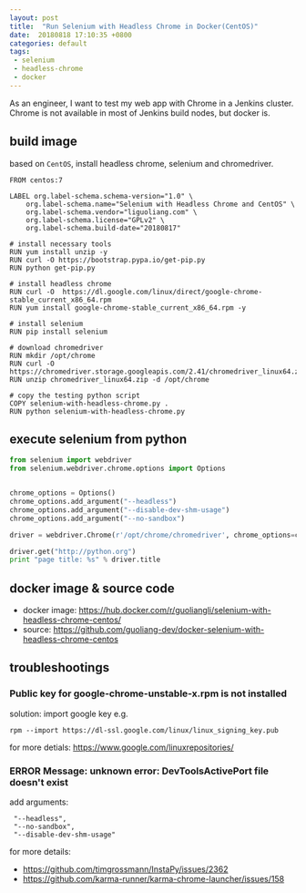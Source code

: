 ```yaml
---
layout: post
title:  "Run Selenium with Headless Chrome in Docker(CentOS)"
date:  20180818 17:10:35 +0800
categories: default 
tags:
 - selenium
 - headless-chrome
 - docker 
---
```


As an engineer, I want to test my web app with Chrome in a Jenkins cluster. Chrome is not available in most of 
Jenkins build nodes, but docker is.

## build image

based on `CentOS`, install headless chrome, selenium and chromedriver.

```
FROM centos:7

LABEL org.label-schema.schema-version="1.0" \
    org.label-schema.name="Selenium with Headless Chrome and CentOS" \
    org.label-schema.vendor="liguoliang.com" \
    org.label-schema.license="GPLv2" \
    org.label-schema.build-date="20180817"

# install necessary tools
RUN yum install unzip -y
RUN curl -O https://bootstrap.pypa.io/get-pip.py
RUN python get-pip.py

# install headless chrome
RUN curl -O  https://dl.google.com/linux/direct/google-chrome-stable_current_x86_64.rpm
RUN yum install google-chrome-stable_current_x86_64.rpm -y

# install selenium
RUN pip install selenium

# download chromedriver
RUN mkdir /opt/chrome
RUN curl -O https://chromedriver.storage.googleapis.com/2.41/chromedriver_linux64.zip
RUN unzip chromedriver_linux64.zip -d /opt/chrome

# copy the testing python script
COPY selenium-with-headless-chrome.py .
RUN python selenium-with-headless-chrome.py
```

## execute selenium from python

```python
from selenium import webdriver
from selenium.webdriver.chrome.options import Options


chrome_options = Options()
chrome_options.add_argument("--headless")
chrome_options.add_argument("--disable-dev-shm-usage")
chrome_options.add_argument("--no-sandbox")

driver = webdriver.Chrome(r'/opt/chrome/chromedriver', chrome_options=chrome_options)

driver.get("http://python.org")
print "page title: %s" % driver.title
```

## docker image & source code

* docker image: https://hub.docker.com/r/guoliangli/selenium-with-headless-chrome-centos/ 
* source: https://github.com/guoliang-dev/docker-selenium-with-headless-chrome-centos


## troubleshootings

### Public key for google-chrome-unstable-x.rpm is not installed

solution: import google key e.g.
```
rpm --import https://dl-ssl.google.com/linux/linux_signing_key.pub
```
for more detials: https://www.google.com/linuxrepositories/

### ERROR Message: unknown error: DevToolsActivePort file doesn't exist

add arguments: 
```
 "--headless",
 "--no-sandbox",
 "--disable-dev-shm-usage"
```
for more details: 
* https://github.com/timgrossmann/InstaPy/issues/2362
* https://github.com/karma-runner/karma-chrome-launcher/issues/158
